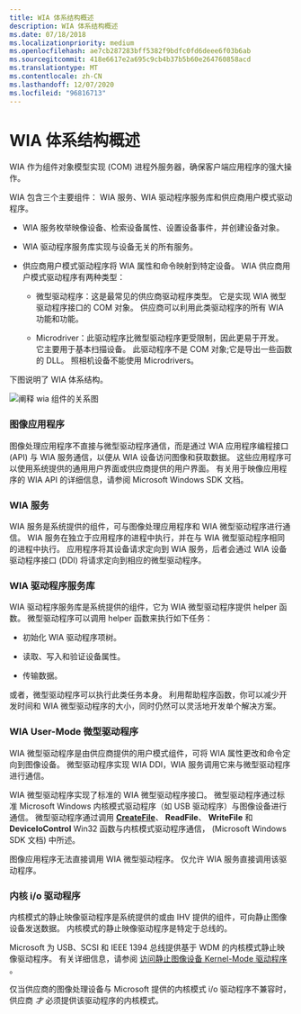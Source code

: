 ```yaml
---
title: WIA 体系结构概述
description: WIA 体系结构概述
ms.date: 07/18/2018
ms.localizationpriority: medium
ms.openlocfilehash: ae7cb287283bff5382f9bdfc0fd6deee6f03b6ab
ms.sourcegitcommit: 418e6617e2a695c9cb4b37b5b60e264760858acd
ms.translationtype: MT
ms.contentlocale: zh-CN
ms.lasthandoff: 12/07/2020
ms.locfileid: "96816713"
---
```

# <a name="wia-architecture-overview"></a>WIA 体系结构概述

WIA 作为组件对象模型实现 (COM) 进程外服务器，确保客户端应用程序的强大操作。 

WIA 包含三个主要组件： WIA 服务、WIA 驱动程序服务库和供应商用户模式驱动程序。

-   WIA 服务枚举映像设备、检索设备属性、设置设备事件，并创建设备对象。

-   WIA 驱动程序服务库实现与设备无关的所有服务。

-   供应商用户模式驱动程序将 WIA 属性和命令映射到特定设备。 WIA 供应商用户模式驱动程序有两种类型：

    -   微型驱动程序：这是最常见的供应商驱动程序类型。 它是实现 WIA 微型驱动程序接口的 COM 对象。 供应商可以利用此类驱动程序的所有 WIA 功能和功能。
    
    -   Microdriver：此驱动程序比微型驱动程序更受限制，因此更易于开发。 它主要用于基本扫描设备。 此驱动程序不是 COM 对象;它是导出一些函数的 DLL。 照相机设备不能使用 Microdrivers。

下图说明了 WIA 体系结构。

![阐释 wia 组件的关系图](images/art-1.png)

### <a name="imaging-applications"></a>图像应用程序

图像处理应用程序不直接与微型驱动程序通信，而是通过 WIA 应用程序编程接口 (API) 与 WIA 服务通信，以便从 WIA 设备访问图像和获取数据。 这些应用程序可以使用系统提供的通用用户界面或供应商提供的用户界面。 有关用于映像应用程序的 WIA API 的详细信息，请参阅 Microsoft Windows SDK 文档。

### <a name="wia-service"></a>WIA 服务

WIA 服务是系统提供的组件，可与图像处理应用程序和 WIA 微型驱动程序进行通信。 WIA 服务在独立于应用程序的进程中执行，并在与 WIA 微型驱动程序相同的进程中执行。 应用程序将其设备请求定向到 WIA 服务，后者会通过 WIA 设备驱动程序接口 (DDI) 将请求定向到相应的微型驱动程序。

### <a name="wia-driver-services-library"></a>WIA 驱动程序服务库

WIA 驱动程序服务库是系统提供的组件，它为 WIA 微型驱动程序提供 helper 函数。 微型驱动程序可以调用 helper 函数来执行如下任务：

-   初始化 WIA 驱动程序项树。

-   读取、写入和验证设备属性。

-   传输数据。

或者，微型驱动程序可以执行此类任务本身。 利用帮助程序函数，你可以减少开发时间和 WIA 微型驱动程序的大小，同时仍然可以灵活地开发单个解决方案。

### <a name="wia-user-mode-minidrivers"></a>WIA User-Mode 微型驱动程序

WIA 微型驱动程序是由供应商提供的用户模式组件，可将 WIA 属性更改和命令定向到图像设备。 微型驱动程序实现 WIA DDI，WIA 服务调用它来与微型驱动程序进行通信。

WIA 微型驱动程序实现了标准的 WIA 微型驱动程序接口。 微型驱动程序通过标准 Microsoft Windows 内核模式驱动程序（如 USB 驱动程序）与图像设备进行通信。 微型驱动程序通过调用 [**CreateFile**](/windows/win32/api/fileapi/nf-fileapi-createfilea)、 **ReadFile**、 **WriteFile** 和 **DeviceIoControl** Win32 函数与内核模式驱动程序通信， (Microsoft Windows SDK 文档) 中所述。

图像应用程序无法直接调用 WIA 微型驱动程序。 仅允许 WIA 服务直接调用该驱动程序。

### <a name="kernel-io-drivers"></a>内核 i/o 驱动程序

内核模式的静止映像驱动程序是系统提供的或由 IHV 提供的组件，可向静止图像设备发送数据。 内核模式的静止映像驱动程序是特定于总线的。

Microsoft 为 USB、SCSI 和 IEEE 1394 总线提供基于 WDM 的内核模式静止映像驱动程序。 有关详细信息，请参阅 [访问静止图像设备 Kernel-Mode 驱动程序](accessing-kernel-mode-drivers-for-still-image-devices.md) 。

仅当供应商的图像处理设备与 Microsoft 提供的内核模式 i/o 驱动程序不兼容时，供应商 *才* 必须提供该驱动程序的内核模式。

